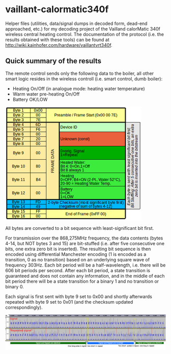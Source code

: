 # vaillant-calormatic340f

Helper files (utilities, data/signal dumps in decoded form, dead-end approached, etc.) for my decoding project of the Vailland calorMatic 340f wireless central heating control. The documentation of the protocol (i.e. the results obtained with these tools) can be found at http://wiki.kainhofer.com/hardware/vaillantvrt340f.

## Quick summary of the results
The remote control sends only the following data to the boiler, all other smart logic resides in the wireless controll (i.e. smart control, dumb boiler):
  * Heating On/Off (in analogue mode: heating water temperature)
  * Warm water pre-heating On/Off
  * Battery OK/LOW

![Packet structure of the Vaillant calorMatic 340f](https://github.com/kainhofer/vaillant-calormatic340f/blob/master/Images/Vaillant_CalorMatic340f_PacketStructure_Vertical.png)

All bytes are converted to a bit sequence with least-significant bit first.

For transmission over the 868,275MHz frequency, the data contents (bytes 4-14, but NOT bytes 3 and 15) are bit-stuffed (i.e. after five consecutive one bits, one extra zero bit is inserted). The resulting bit sequence is then encoded using differential Manchester encoding (1 is encoded as a transition, 0 as no transition) based on an underlying square wave of frequency 303Hz. Each bit period will be a half-wavelength, i.e. there will be 606 bit periods per second. After each bit period, a state transition is guaranteed and does not contain any information, and in the middle of each bit period there will be a state transition for a binary 1 and no transition or binary 0. 

Each signal is first sent with byte 9 set to 0x00 and shortly afterwards repeated with byte 9 set to 0x01 (and the checksum updated correspondingly).

![The signal and its repeat with comments](https://github.com/kainhofer/vaillant-calormatic340f/blob/master/Images/Vaillant-Thermostat-AM-868.287MHz-Wave2a-Zoom_Repeat_Annotated2.png)
